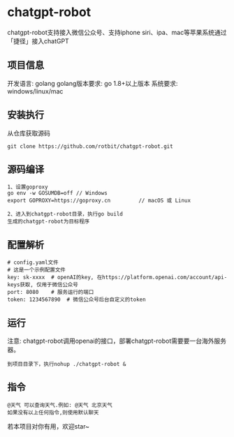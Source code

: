 # chatgpt-robot

chatgpt-robot支持接入微信公众号、支持iphone siri、ipa、mac等苹果系统通过「捷径」接入chatGPT

## 项目信息

开发语言: golang
golang版本要求: go 1.8+以上版本
系统要求: windows/linux/mac

## 安装执行

从仓库获取源码

```
git clone https://github.com/rotbit/chatgpt-robot.git
```

## 源码编译

```
1、设置goproxy
go env -w GOSUMDB=off // Windows  
export GOPROXY=https://goproxy.cn         // macOS 或 Linux

2、进入到chatgpt-robot目录，执行go build
生成的chatgpt-robot为目标程序

```

## 配置解析

```
# config.yaml文件
# 这是一个示例配置文件
key: sk-xxxx  # openAI的key, 在https://platform.openai.com/account/api-keys获取, 仅用于微信公众号
port: 8080    # 服务运行的端口
token: 1234567890  # 微信公众号后台自定义的token
```

## 运行

注意: chatgpt-robot调用openai的接口，部署chatgpt-robot需要要一台海外服务器。

```
到项目目录下，执行nohup ./chatgpt-robot &
```

## 指令

```
@天气 可以查询天气.例如: @天气 北京天气
如果没有以上任何指令,则使用默认聊天

```

若本项目对你有用，欢迎star~


